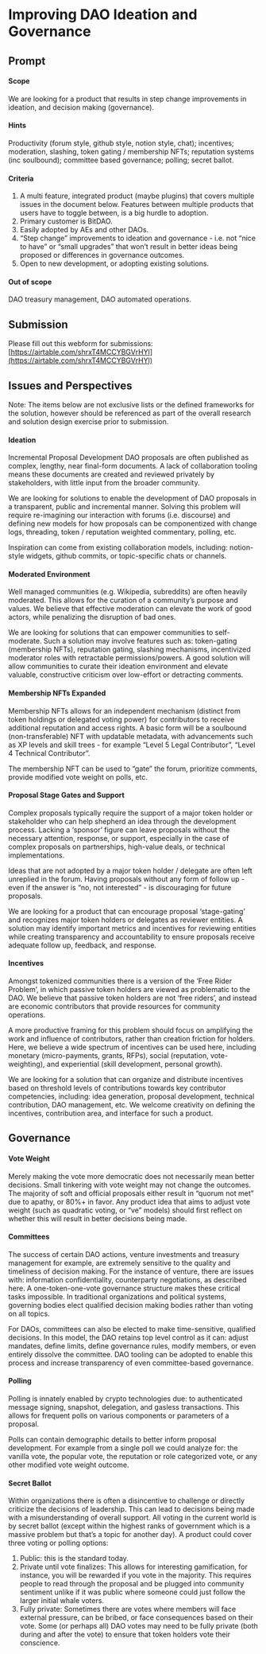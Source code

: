 # Improving DAO Ideation and Governance

## Prompt

#### Scope

We are looking for a product that results in step change improvements in ideation, and decision making (governance).

#### Hints

Productivity (forum style, github style, notion style, chat); incentives; moderation, slashing, token gating / membership NFTs; reputation systems (inc soulbound); committee based governance; polling; secret ballot.

#### Criteria

1. A multi feature, integrated product (maybe plugins) that covers multiple issues in the document below. Features between multiple products that users have to toggle between, is a big hurdle to adoption.
2. Primary customer is BitDAO.
3. Easily adopted by AEs and other DAOs.
4. “Step change” improvements to ideation and governance - i.e. not “nice to have” or “small upgrades” that won’t result in better ideas being proposed or differences in governance outcomes.
5. Open to new development, or adopting existing solutions.

#### Out of scope

DAO treasury management, DAO automated operations.

## Submission

Please fill out this webform for submissions: [https://airtable.com/shrxT4MCCYBGVrHYl](https://airtable.com/shrxT4MCCYBGVrHYl)

## Issues and Perspectives

Note: The items below are not exclusive lists or the defined frameworks for the solution, however should be referenced as part of the overall research and solution design exercise prior to submission.

#### Ideation

Incremental Proposal Development DAO proposals are often published as complex, lengthy, near final-form documents. A lack of collaboration tooling means these documents are created and reviewed privately by stakeholders, with little input from the broader community.

We are looking for solutions to enable the development of DAO proposals in a transparent, public and incremental manner. Solving this problem will require re-imagining our interaction with forums (i.e. discourse) and defining new models for how proposals can be componentized with change logs, threading, token / reputation weighted commentary, polling, etc.

Inspiration can come from existing collaboration models, including: notion-style widgets, github commits, or topic-specific chats or channels.

#### Moderated Environment

Well managed communities (e.g. Wikipedia, subreddits) are often heavily moderated. This allows for the curation of a community’s purpose and values. We believe that effective moderation can elevate the work of good actors, while penalizing the disruption of bad ones.

We are looking for solutions that can empower communities to self-moderate. Such a solution may involve features such as: token-gating (membership NFTs), reputation gating, slashing mechanisms, incentivized moderator roles with retractable permissions/powers. A good solution will allow communities to curate their ideation environment and elevate valuable, constructive criticism over low-effort or detracting comments.

#### Membership NFTs Expanded

Membership NFTs allows for an independent mechanism (distinct from token holdings or delegated voting power) for contributors to receive additional reputation and access rights. A basic form will be a soulbound (non-transferable) NFT with updatable metadata, with advancements such as XP levels and skill trees - for example “Level 5 Legal Contributor”, “Level 4 Technical Contributor”.

The membership NFT can be used to “gate” the forum, prioritize comments, provide modified vote weight on polls, etc.

#### Proposal Stage Gates and Support

Complex proposals typically require the support of a major token holder or stakeholder who can help shepherd an idea through the development process. Lacking a ‘sponsor’ figure can leave proposals without the necessary attention, response, or support, especially in the case of complex proposals on partnerships, high-value deals, or technical implementations.

Ideas that are not adopted by a major token holder / delegate are often left unreplied in the forum. Having proposals without any form of follow up - even if the answer is “no, not interested” - is discouraging for future proposals.

We are looking for a product that can encourage proposal ‘stage-gating’ and recognizes major token holders or delegates as reviewer entities. A solution may identify important metrics and incentives for reviewing entities while creating transparency and accountability to ensure proposals receive adequate follow up, feedback, and response.

#### Incentives

Amongst tokenized communities there is a version of the ‘Free Rider Problem’, in which passive token holders are viewed as problematic to the DAO. We believe that passive token holders are not ‘free riders’, and instead are economic contributors that provide resources for community operations.

A more productive framing for this problem should focus on amplifying the work and influence of contributors, rather than creation friction for holders. Here, we believe a wide spectrum of incentives can be used here, including monetary (micro-payments, grants, RFPs), social (reputation, vote-weighting), and experiential (skill development, personal growth).

We are looking for a solution that can organize and distribute incentives based on threshold levels of contributions towards key contributor competencies, including: idea generation, proposal development, technical contribution, DAO management, etc. We welcome creativity on defining the incentives, contribution area, and interface for such a product.

## Governance

#### Vote Weight

Merely making the vote more democratic does not necessarily mean better decisions. Small tinkering with vote weight may not change the outcomes. The majority of soft and official proposals either result in “quorum not met” due to apathy, or 80%+ in favor. Any product idea that aims to adjust vote weight (such as quadratic voting, or “ve” models) should first reflect on whether this will result in better decisions being made.

#### Committees

The success of certain DAO actions, venture investments and treasury management for example, are extremely sensitive to the quality and timeliness of decision making. For the instance of venture, there are issues with: information confidentiality, counterparty negotiations, as described here. A one-token-one-vote governance structure makes these critical tasks impossible. In traditional organizations and political systems, governing bodies elect qualified decision making bodies rather than voting on all topics.

For DAOs, committees can also be elected to make time-sensitive, qualified decisions. In this model, the DAO retains top level control as it can: adjust mandates, define limits, define governance rules, modify members, or even entirely dissolve the committee. DAO tooling can be adopted to enable this process and increase transparency of even committee-based governance.

#### Polling

Polling is innately enabled by crypto technologies due: to authenticated message signing, snapshot, delegation, and gasless transactions. This allows for frequent polls on various components or parameters of a proposal.

Polls can contain demographic details to better inform proposal development. For example from a single poll we could analyze for: the vanilla vote, the popular vote, the reputation or role categorized vote, or any other modified vote weight outcome.

#### Secret Ballot

Within organizations there is often a disincentive to challenge or directly criticize the decisions of leadership. This can lead to decisions being made with a misunderstanding of overall support. All voting in the current world is by secret ballot (except within the highest ranks of government which is a massive problem but that’s a topic for another day). A product could cover three voting or polling options:

1. Public: this is the standard today.
2. Private until vote finalizes: This allows for interesting gamification, for instance, you will be rewarded if you vote in the majority. This requires people to read through the proposal and be plugged into community sentiment unlike if it was public where someone could just follow the larger initial whale voters.
3. Fully private: Sometimes there are votes where members will face external pressure, can be bribed, or face consequences based on their vote. Some (or perhaps all) DAO votes may need to be fully private (both during and after the vote) to ensure that token holders vote their conscience.
